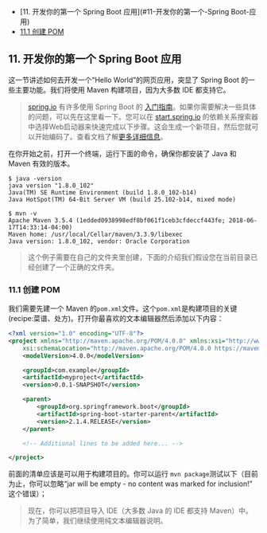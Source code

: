 <!-- GFM-TOC -->
* [11. 开发你的第一个 Spring Boot 应用](#11-开发你的第一个-Spring Boot-应用)
* [11.1 创建 POM](#111-创建-POM)
<!-- GFM-TOC -->

## 11. 开发你的第一个 Spring Boot 应用

这一节讲述如何去开发一个“Hello World”的网页应用，突显了 Spring Boot 的一些主要功能。我们将使用 Maven 构建项目，因为大多数 IDE 都支持它。

> [spring.io](https://spring.io/) 有许多使用 Spring Boot 的 [入门指南](https://spring.io/guides)。如果你需要解决一些具体的问题，可以先在这里看一下。您可以在 [start.spring.io](https://start.spring.io/) 的依赖关系搜索器中选择Web启动器来快速完成以下步骤。这会生成一个新项目，然后您就可以开始编码了。查看文档了解[更多详细信息](https://github.com/spring-io/initializr)。

在你开始之前，打开一个终端，运行下面的命令，确保你都安装了 Java 和 Maven 有效的版本。
```
$ java -version
java version "1.8.0_102"
Java(TM) SE Runtime Environment (build 1.8.0_102-b14)
Java HotSpot(TM) 64-Bit Server VM (build 25.102-b14, mixed mode)
```
```
$ mvn -v
Apache Maven 3.5.4 (1edded0938998edf8bf061f1ceb3cfdeccf443fe; 2018-06-17T14:33:14-04:00)
Maven home: /usr/local/Cellar/maven/3.3.9/libexec
Java version: 1.8.0_102, vendor: Oracle Corporation
```

> 这个例子需要在自己的文件夹里创建，下面的介绍我们假设您在当前目录已经创建了一个正确的文件夹。

### 11.1 创建 POM
我们需要先建一个 Maven 的`pom.xml`文件。这个`pom.xml`是构建项目的关键(recipe:菜谱、处方)。打开你最喜欢的文本编辑器然后添加以下内容：

``` xml
<?xml version="1.0" encoding="UTF-8"?>
<project xmlns="http://maven.apache.org/POM/4.0.0" xmlns:xsi="http://www.w3.org/2001/XMLSchema-instance"
	xsi:schemaLocation="http://maven.apache.org/POM/4.0.0 https://maven.apache.org/xsd/maven-4.0.0.xsd">
	<modelVersion>4.0.0</modelVersion>

	<groupId>com.example</groupId>
	<artifactId>myproject</artifactId>
	<version>0.0.1-SNAPSHOT</version>

	<parent>
		<groupId>org.springframework.boot</groupId>
		<artifactId>spring-boot-starter-parent</artifactId>
		<version>2.1.4.RELEASE</version>
	</parent>

	<!-- Additional lines to be added here... -->

</project>
```
前面的清单应该是可以用于构建项目的。你可以运行 `mvn package`测试以下（目前为止，你可以忽略“jar will be empty - no content was marked for inclusion!”  这个错误）；

> 现在，你可以把项目导入 IDE（大多数 Java 的 IDE 都支持 Maven）中。为了简单，我们继续使用纯文本编辑器说明。